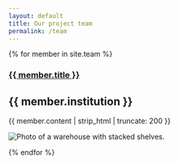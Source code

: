 ```yaml
---
layout: default
title: Our project team
permalink: /team
---
```

<section class="mw10 center">
{% for member in site.team %}

<article class="pv4 bb b--black-10 ph3 ph0-l">
<div class="flex flex-column flex-row-ns">
  <div class="w-100 w-60-ns pr3-ns order-2 order-1-ns">
    <a href="{{ member.url }}"><h1 class="f3 avenir mt0 lh-title">
      {{ member.title }}
    </h1></a>
    <h2 class="f6 fw4 mv0 black-60">{{ member.institution }}</h2>
    <p class="f5 f4-l fw4  lh-copy avenir">
      {{ member.content | strip_html | truncate: 200 }}
    </p>
  </div>
  <div class="pl3-ns order-1 order-2-ns mb4 mb0-ns w-100 w-40-ns">
    <img src="{{ member.image }}" class="db" alt="Photo of a warehouse with stacked shelves.">
  </div>
</div>
</article>


{% endfor %}
</section>